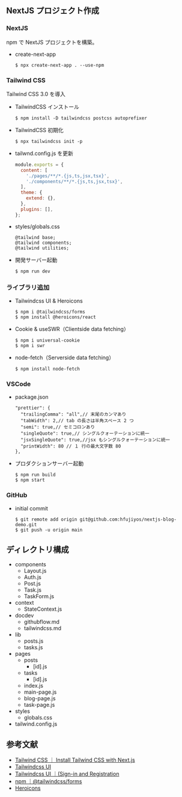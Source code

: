 ## NextJS プロジェクト作成

### NextJS

npm で NextJS プロジェクトを構築。

- create-next-app
  ```
  $ npx create-next-app . --use-npm
  ```

### Tailwind CSS

Tailwind CSS 3.0 を導入

- TailwindCSS インストール

  ```
  $ npm install -D tailwindcss postcss autoprefixer
  ```

- TailwindCSS 初期化

  ```
  $ npx tailwindcss init -p
  ```

- tailwnd.config.js を更新

  ```js
  module.exports = {
    content: [
      './pages/**/*.{js,ts,jsx,tsx}',
      './components/**/*.{js,ts,jsx,tsx}',
    ],
    theme: {
      extend: {},
    },
    plugins: [],
  };
  ```

- styles/globals.css

  ```
  @tailwind base;
  @tailwind components;
  @tailwind utilities;
  ```

- 開発サーバー起動
  ```
  $ npm run dev
  ```

### ライブラリ追加

- Tailwindcss UI & Heroicons

  ```
  $ npm i @tailwindcss/forms
  $ npm install @heroicons/react
  ```

- Cookie & useSWR（Clientside data fetching）

  ```
  $ npm i universal-cookie
  $ npm i swr
  ```

- node-fetch（Serverside data fetching）
  ```
  $ npm install node-fetch
  ```

### VSCode

- package.json

  ```
  "prettier": {
    "trailingComma": "all",// 末尾のカンマあり
    "tabWidth": 2,// tab の長さは半角スペース 2 つ
    "semi": true,// セミコロンあり
    "singleQuote": true,// シングルクォーテーションに統一
    "jsxSingleQuote": true,//jsx もシングルクォーテーションに統一
    "printWidth": 80 // １ 行の最大文字数 80
  },
  ```

- プロダクションサーバー起動
  ```
  $ npm run build
  $ npm start
  ```

### GitHub

- initial commit
  ```
  $ git remote add origin git@github.com:hfujiyos/nextjs-blog-demo.git
  $ git push -u origin main
  ```

## ディレクトリ構成

- components
  - Layout.js
  - Auth.js
  - Post.js
  - Task.js
  - TaskForm.js
- context
  - StateContext.js
- docdev
  - githubflow.md
  - tailwindcss.md
- lib
  - posts.js
  - tasks.js
- pages
  - posts
    - [id].js
  - tasks
    - [id].js
  - index.js
  - main-page.js
  - blog-page.js
  - task-page.js
- styles
  - globals.css
- tailwind.config.js

## 参考文献

- [Tailwind CSS ｜ Install Tailwind CSS with Next.js](https://tailwindcss.com/docs/guides/nextjs)
- [Tailwindcss UI](https://tailwindui.com/)
- [Tailwindcss UI ｜(Sign-in and Registration](https://tailwindui.com/components/application-ui/forms/sign-in-forms)
- [npm ｜@tailwindcss/forms](https://www.npmjs.com/package/@tailwindcss/forms)
- [Heroicons](https://heroicons.com/)
